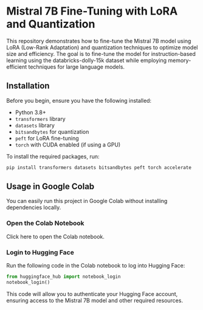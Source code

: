 # Mistral 7B Fine-Tuning with LoRA and Quantization

This repository demonstrates how to fine-tune the Mistral 7B model using LoRA (Low-Rank Adaptation) and quantization techniques to optimize model size and efficiency. The goal is to fine-tune the model for instruction-based learning using the databricks-dolly-15k dataset while employing memory-efficient techniques for large language models.

## Installation

Before you begin, ensure you have the following installed:
- Python 3.8+
- `transformers` library
- `datasets` library
- `bitsandbytes` for quantization
- `peft` for LoRA fine-tuning
- `torch` with CUDA enabled (if using a GPU)

To install the required packages, run:

```bash
pip install transformers datasets bitsandbytes peft torch accelerate
```

## Usage in Google Colab

You can easily run this project in Google Colab without installing dependencies locally.

### Open the Colab Notebook

Click here to open the Colab notebook.

### Login to Hugging Face

Run the following code in the Colab notebook to log into Hugging Face:

```python
from huggingface_hub import notebook_login
notebook_login()
```

This code will allow you to authenticate your Hugging Face account, ensuring access to the Mistral 7B model and other required resources.
